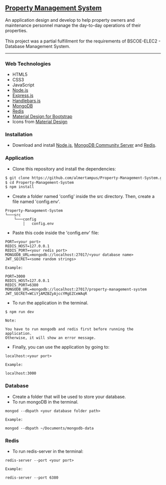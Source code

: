 ## [Property Management System](https://github.com/guyfrommilkyway/Property-Management-System)

<p>
An application design and develop to help property owners and maintenance personnel manage the day-to-day operations of their properties.
<br><br>
This project was a partial fulfillment for the requirements of BSCOE-ELEC2 - Database Management System.
</p>

---

### Web Technologies

- HTML5
- CSS3
- JavaScript
- [Node.js](https://nodejs.org/)
- [Express.js](https://expressjs.com/)
- [Handlebars.js](https://handlebarsjs.com/)
- [MongoDB](https://www.mongodb.com/)
- [Redis](https://redis.io/)
- [Material Design for Bootstrap](https://mdbootstrap.com/)
- Icons from [Material Design](https://material.io/resources/icons/?style=baseline)

### Installation

- Download and install [Node.js](https://nodejs.org/en/download/), [MongoDB Community Server](https://www.mongodb.com/try/download/community) and [Redis](https://redis.io/download).

### Application

- Clone this repository and install the dependencies:

```bash
$ git clone https://github.com/almertampus/Property-Management-System.git
$ cd Property-Management-System
$ npm install
```

- Create a folder named 'config' inside the src directory. Then, create a file named 'config.env'.

```
Property-Management-System
└───src
    └───config
        │   config.env
```

- Paste this code inside the 'config.env' file:

```
PORT=<your port>
REDIS_HOST=127.0.0.1
REDIS_PORT=<your redis port>
MONGODB_URL=mongodb://localhost:27017/<your database name>
JWT_SECRET=<some random strings>
```

```
Example:

PORT=3000
REDIS_HOST=127.0.0.1
REDIS_PORT=6380
MONGODB_URL=mongodb://localhost:27017/property-management-system
JWT_SECRET=WCiYjAMZBZyAjccYMgEZCeWAqR
```

- To run the application in the terminal.

```
$ npm run dev
```

```
Note:

You have to run mongodb and redis first before running the application.
Otherwise, it will show an error message.

```

- Finally, you can use the application by going to:

```
localhost:<your port>
```

```
Example:

localhost:3000
```

### Database

- Create a folder that will be used to store your database.
- To run mongoDB in the terminal.

```
mongod --dbpath <your database folder path>
```

```
Example:

mongod --dbpath ~/Documents/mongodb-data
```

### Redis

- To run redis-server in the terminal:

```
redis-server --port <your port>
```

```
Example:

redis-server --port 6380
```

